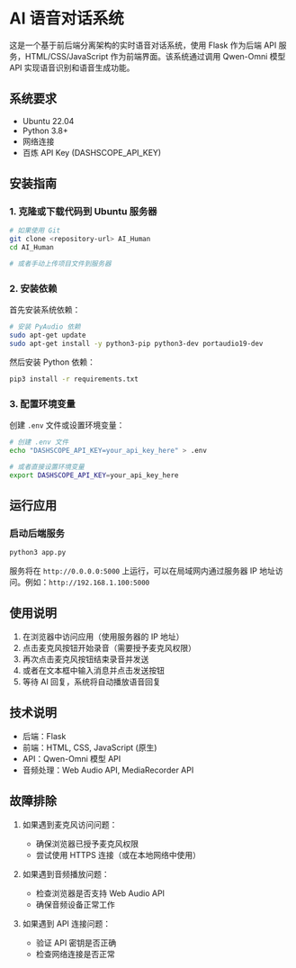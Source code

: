 # AI 语音对话系统

这是一个基于前后端分离架构的实时语音对话系统，使用 Flask 作为后端 API 服务，HTML/CSS/JavaScript 作为前端界面。该系统通过调用 Qwen-Omni 模型 API 实现语音识别和语音生成功能。

## 系统要求

- Ubuntu 22.04
- Python 3.8+
- 网络连接
- 百炼 API Key (DASHSCOPE_API_KEY)

## 安装指南

### 1. 克隆或下载代码到 Ubuntu 服务器

```bash
# 如果使用 Git
git clone <repository-url> AI_Human
cd AI_Human

# 或者手动上传项目文件到服务器
```

### 2. 安装依赖

首先安装系统依赖：

```bash
# 安装 PyAudio 依赖
sudo apt-get update
sudo apt-get install -y python3-pip python3-dev portaudio19-dev
```

然后安装 Python 依赖：

```bash
pip3 install -r requirements.txt
```

### 3. 配置环境变量

创建 `.env` 文件或设置环境变量：

```bash
# 创建 .env 文件
echo "DASHSCOPE_API_KEY=your_api_key_here" > .env

# 或者直接设置环境变量
export DASHSCOPE_API_KEY=your_api_key_here
```

## 运行应用

### 启动后端服务

```bash
python3 app.py
```

服务将在 `http://0.0.0.0:5000` 上运行，可以在局域网内通过服务器 IP 地址访问。例如：`http://192.168.1.100:5000`

## 使用说明

1. 在浏览器中访问应用（使用服务器的 IP 地址）
2. 点击麦克风按钮开始录音（需要授予麦克风权限）
3. 再次点击麦克风按钮结束录音并发送
4. 或者在文本框中输入消息并点击发送按钮
5. 等待 AI 回复，系统将自动播放语音回复

## 技术说明

- 后端：Flask
- 前端：HTML, CSS, JavaScript (原生)
- API：Qwen-Omni 模型 API
- 音频处理：Web Audio API, MediaRecorder API

## 故障排除

1. 如果遇到麦克风访问问题：
   - 确保浏览器已授予麦克风权限
   - 尝试使用 HTTPS 连接（或在本地网络中使用）

2. 如果遇到音频播放问题：
   - 检查浏览器是否支持 Web Audio API
   - 确保音频设备正常工作

3. 如果遇到 API 连接问题：
   - 验证 API 密钥是否正确
   - 检查网络连接是否正常
